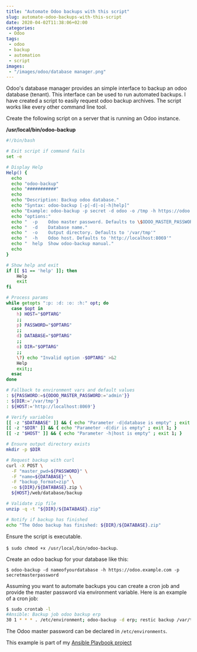 ```yaml
---
title: "Automate Odoo backups with this script"
slug: automate-odoo-backups-with-this-script
date: 2020-04-02T11:38:06+02:00
categories:
 - Odoo
tags:
 - odoo
 - backup
 - automation
 - script
images:
 - "/images/odoo/database manager.png"
---
```


Odoo's database manager provides an simple interface to backup an odoo database (tenant). This interface can be used to run automated backups. I have created a script to easily request odoo backup archives. The script works like every other command line tool.
<!--more-->

Create the following script on a server that is running an Odoo instance.

**/usr/local/bin/odoo-backup**

```bash
#!/bin/bash

# Exit script if command fails
set -e

# Display Help
Help() {
  echo
  echo "odoo-backup"
  echo "###########"
  echo
  echo "Description: Backup odoo database."
  echo "Syntax: odoo-backup [-p|-d|-o|-h|help]"
  echo "Example: odoo-backup -p secret -d odoo -o /tmp -h https://odoo.example.com"
  echo "options:"
  echo "  -p    Odoo master password. Defaults to \$ODOO_MASTER_PASSWORD env var."
  echo "  -d    Database name."
  echo "  -o    Output directory. Defaults to '/var/tmp'"
  echo "  -h    Odoo host. Defaults to 'http://localhost:8069'"
  echo "  help  Show odoo-backup manual."
  echo
}

# Show help and exit
if [[ $1 == 'help' ]]; then
    Help
    exit
fi

# Process params
while getopts ":p: :d: :o: :h:" opt; do
  case $opt in
    h) HOST="$OPTARG"
    ;;
    p) PASSWORD="$OPTARG"
    ;;
    d) DATABASE="$OPTARG"
    ;;
    o) DIR="$OPTARG"
    ;;
    \?) echo "Invalid option -$OPTARG" >&2
    Help
    exit;;
  esac
done

# Fallback to environment vars and default values
: ${PASSWORD:=${ODOO_MASTER_PASSWORD:='admin'}}
: ${DIR:='/var/tmp'}
: ${HOST:='http://localhost:8069'}

# Verify variables
[[ -z "$DATABASE" ]] && { echo "Parameter -d|database is empty" ; exit 1; }
[[ -z "$DIR" ]] && { echo "Parameter -d|dir is empty" ; exit 1; }
[[ -z "$HOST" ]] && { echo "Parameter -h|host is empty" ; exit 1; }

# Ensure output directory exists
mkdir -p $DIR

# Request backup with curl
curl -X POST \
  -F "master_pwd=${PASSWORD}" \
  -F "name=${DATABASE}" \
  -F "backup_format=zip" \
  -o ${DIR}/${DATABASE}.zip \
  ${HOST}/web/database/backup

# Validate zip file
unzip -q -t "${DIR}/${DATABASE}.zip"

# Notify if backup has finished
echo "The Odoo backup has finished: ${DIR}/${DATABASE}.zip"

```

Ensure the script is executable.

`$ sudo chmod +x /usr/local/bin/odoo-backup`.

Create an odoo backup for your database like this:

`$ odoo-backup -d nameofyourdatabase -h https://odoo.example.com -p secretmasterpassword`

Assuming you want to automate backups you can create a cron job and provide the master password via environment variable. Here is an example of a cron job:

```bash
$ sudo crontab -l
#Ansible: Backup job odoo backup erp
30 1 * * * . /etc/environment; odoo-backup -d erp; restic backup /var/tmp/erp.zip --tag odoo --tag odoo01
```

The Odoo master password can be declared in `/etc/environments`.

This example is part of my [Ansible Playbook project](https://github.com/Mint-System/Ansible-Playbooks)
